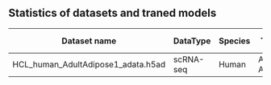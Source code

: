 ## Statistics of datasets and traned models

| Dataset name | DataType | Species | Tissue | Technology | DataSource | Cell number | Gene number | Celltype number | DataSource | Trained model |
| --- | --- | --- | --- | --- | --- | --- | --- | --- | --- | --- |
| HCL_human_AdultAdipose1_adata.h5ad | scRNA-seq | Human | Adult Adipose | Microwell-seq | Human | 1372 | 16054 | 7 | HCL | HCL_human_AdultAdipose1_epoch10000.pth |





